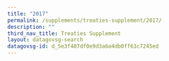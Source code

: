 ```yaml
---
title: "2017"
permalink: /supplements/treaties-supplement/2017/
description: ""
third_nav_title: Treaties Supplement
layout: datagovsg-search
datagovsg-id: d_5e3f407df0e9d3a6a4db0ff63c7245ed
---
```

